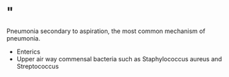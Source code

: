 # "

Pneumonia secondary to aspiration, the most common mechanism of pneumonia.

- Enterics
- Upper air way commensal bacteria such as Staphylococcus aureus and Streptococcus
